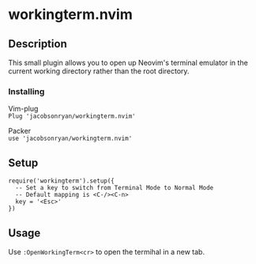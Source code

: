 # workingterm.nvim

## Description

This small plugin allows you to open up Neovim's terminal emulator in the current working directory rather than the root directory.

### Installing

Vim-plug \
```Plug 'jacobsonryan/workingterm.nvim'```

Packer \
```use 'jacobsonryan/workingterm.nvim'```

## Setup
```
require('workingterm').setup({
  -- Set a key to switch from Terminal Mode to Normal Mode
  -- Default mapping is <C-/><C-n>
  key = '<Esc>'
})
```

## Usage
Use ```:OpenWorkingTerm<cr>``` to open the termihal in a new tab.
